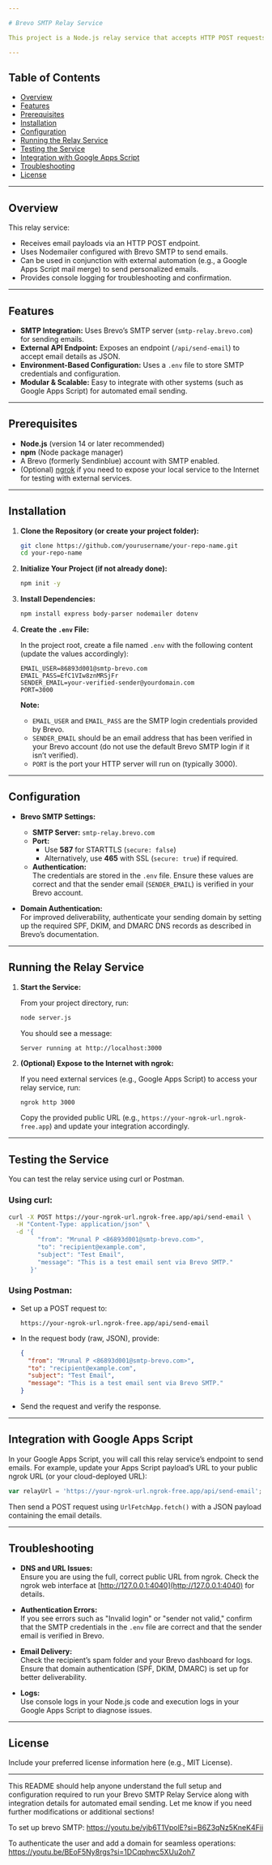 ```yaml
---

# Brevo SMTP Relay Service

This project is a Node.js relay service that accepts HTTP POST requests to send transactional emails using Brevo’s SMTP. It is designed to integrate with automated workflows (for example, a Google Apps Script that performs mail merge) so that personalized emails can be sent reliably using Brevo as the email delivery service.

---
```


## Table of Contents

- [Overview](#overview)
- [Features](#features)
- [Prerequisites](#prerequisites)
- [Installation](#installation)
- [Configuration](#configuration)
- [Running the Relay Service](#running-the-relay-service)
- [Testing the Service](#testing-the-service)
- [Integration with Google Apps Script](#integration-with-google-apps-script)
- [Troubleshooting](#troubleshooting)
- [License](#license)

---

## Overview

This relay service:
- Receives email payloads via an HTTP POST endpoint.
- Uses Nodemailer configured with Brevo SMTP to send emails.
- Can be used in conjunction with external automation (e.g., a Google Apps Script mail merge) to send personalized emails.
- Provides console logging for troubleshooting and confirmation.

---

## Features

- **SMTP Integration:** Uses Brevo’s SMTP server (`smtp-relay.brevo.com`) for sending emails.
- **External API Endpoint:** Exposes an endpoint (`/api/send-email`) to accept email details as JSON.
- **Environment-Based Configuration:** Uses a `.env` file to store SMTP credentials and configuration.
- **Modular & Scalable:** Easy to integrate with other systems (such as Google Apps Script) for automated email sending.

---

## Prerequisites

- **Node.js** (version 14 or later recommended)
- **npm** (Node package manager)
- A Brevo (formerly Sendinblue) account with SMTP enabled.  
- (Optional) [ngrok](https://ngrok.com) if you need to expose your local service to the Internet for testing with external services.

---

## Installation

1. **Clone the Repository (or create your project folder):**

   ```bash
   git clone https://github.com/yourusername/your-repo-name.git
   cd your-repo-name
   ```

2. **Initialize Your Project (if not already done):**

   ```bash
   npm init -y
   ```

3. **Install Dependencies:**

   ```bash
   npm install express body-parser nodemailer dotenv
   ```

4. **Create the `.env` File:**

   In the project root, create a file named `.env` with the following content (update the values accordingly):

   ```env
   EMAIL_USER=86893d001@smtp-brevo.com
   EMAIL_PASS=EfC1VIw8znMRSjFr
   SENDER_EMAIL=your-verified-sender@yourdomain.com
   PORT=3000
   ```

   **Note:**  
   - `EMAIL_USER` and `EMAIL_PASS` are the SMTP login credentials provided by Brevo.  
   - `SENDER_EMAIL` should be an email address that has been verified in your Brevo account (do not use the default Brevo SMTP login if it isn’t verified).  
   - `PORT` is the port your HTTP server will run on (typically 3000).

---

## Configuration

- **Brevo SMTP Settings:**
  - **SMTP Server:** `smtp-relay.brevo.com`
  - **Port:**  
    - Use **587** for STARTTLS (`secure: false`)  
    - Alternatively, use **465** with SSL (`secure: true`) if required.
  - **Authentication:**  
    The credentials are stored in the `.env` file. Ensure these values are correct and that the sender email (`SENDER_EMAIL`) is verified in your Brevo account.
  
- **Domain Authentication:**  
  For improved deliverability, authenticate your sending domain by setting up the required SPF, DKIM, and DMARC DNS records as described in Brevo’s documentation.

---

## Running the Relay Service

1. **Start the Service:**

   From your project directory, run:
   ```bash
   node server.js
   ```

   You should see a message:
   ```
   Server running at http://localhost:3000
   ```

2. **(Optional) Expose to the Internet with ngrok:**

   If you need external services (e.g., Google Apps Script) to access your relay service, run:
   ```bash
   ngrok http 3000
   ```
   Copy the provided public URL (e.g., `https://your-ngrok-url.ngrok-free.app`) and update your integration accordingly.

---

## Testing the Service

You can test the relay service using curl or Postman.

### Using curl:
```bash
curl -X POST https://your-ngrok-url.ngrok-free.app/api/send-email \
  -H "Content-Type: application/json" \
  -d '{
        "from": "Mrunal P <86893d001@smtp-brevo.com>",
        "to": "recipient@example.com",
        "subject": "Test Email",
        "message": "This is a test email sent via Brevo SMTP."
      }'
```

### Using Postman:
- Set up a POST request to:  
  ```
  https://your-ngrok-url.ngrok-free.app/api/send-email
  ```
- In the request body (raw, JSON), provide:
  ```json
  {
    "from": "Mrunal P <86893d001@smtp-brevo.com>",
    "to": "recipient@example.com",
    "subject": "Test Email",
    "message": "This is a test email sent via Brevo SMTP."
  }
  ```
- Send the request and verify the response.

---

## Integration with Google Apps Script

In your Google Apps Script, you will call this relay service’s endpoint to send emails. For example, update your Apps Script payload’s URL to your public ngrok URL (or your cloud-deployed URL):

```js
var relayUrl = 'https://your-ngrok-url.ngrok-free.app/api/send-email';
```

Then send a POST request using `UrlFetchApp.fetch()` with a JSON payload containing the email details.

---

## Troubleshooting

- **DNS and URL Issues:**  
  Ensure you are using the full, correct public URL from ngrok. Check the ngrok web interface at [http://127.0.0.1:4040](http://127.0.0.1:4040) for details.

- **Authentication Errors:**  
  If you see errors such as "Invalid login" or "sender not valid," confirm that the SMTP credentials in the `.env` file are correct and that the sender email is verified in Brevo.

- **Email Delivery:**  
  Check the recipient’s spam folder and your Brevo dashboard for logs. Ensure that domain authentication (SPF, DKIM, DMARC) is set up for better deliverability.

- **Logs:**  
  Use console logs in your Node.js code and execution logs in your Google Apps Script to diagnose issues.

---

## License

Include your preferred license information here (e.g., MIT License).

---

This README should help anyone understand the full setup and configuration required to run your Brevo SMTP Relay Service along with integration details for automated email sending. Let me know if you need further modifications or additional sections!



To set up brevo SMTP: https://youtu.be/vjb6T1VpolE?si=B6Z3qNz5KneK4Fii


To authenticate the user and add a domain for seamless operations: https://youtu.be/BEoF5Ny8rgs?si=1DCqphwc5XUu2oh7
